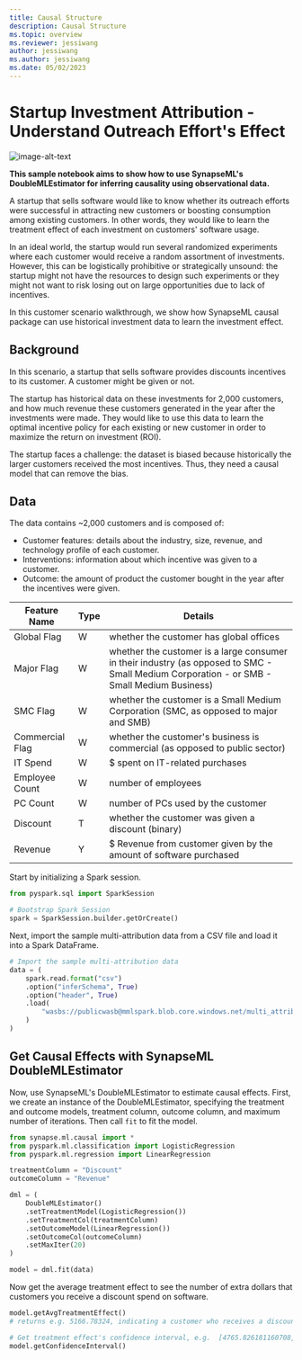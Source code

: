 ```yaml
---
title: Causal Structure
description: Causal Structure
ms.topic: overview
ms.reviewer: jessiwang
author: jessiwang
ms.author: jessiwang
ms.date: 05/02/2023
---
```

# Startup Investment Attribution - Understand Outreach Effort's Effect

![image-alt-text](https://camo.githubusercontent.com/4ac8c931fd4600d2b466975c87fb03b439ebc7f6debd58409aea0db10457436d/68747470733a2f2f7777772e6d6963726f736f66742e636f6d2f656e2d75732f72657365617263682f75706c6f6164732f70726f642f323032302f30352f4174747269627574696f6e2e706e67)

**This sample notebook aims to show how to use SynapseML's DoubleMLEstimator for inferring causality using observational data.**

A startup that sells software would like to know whether its outreach efforts were successful in attracting new customers or boosting consumption among existing customers. In other words, they would like to learn the treatment effect of each investment on customers' software usage.

In an ideal world, the startup would run several randomized experiments where each customer would receive a random assortment of investments. However, this can be logistically prohibitive or strategically unsound: the startup might not have the resources to design such experiments or they might not want to risk losing out on large opportunities due to lack of incentives.

In this customer scenario walkthrough, we show how SynapseML causal package can use historical investment data to learn the investment effect.

## Background
In this scenario, a startup that sells software provides discounts incentives to its customer. A customer might be given or not.

The startup has historical data on these investments for 2,000 customers, and how much revenue these customers generated in the year after the investments were made. They would like to use this data to learn the optimal incentive policy for each existing or new customer in order to maximize the return on investment (ROI).

The startup faces a challenge:  the dataset is biased because historically the larger customers received the most incentives. Thus, they need a causal model that can remove the bias.

## Data
The data contains ~2,000 customers and is composed of:

* Customer features: details about the industry, size, revenue, and technology profile of each customer.
* Interventions: information about which incentive was given to a customer.
* Outcome: the amount of product the customer bought in the year after the incentives were given.


| Feature Name    | Type | Details                                                                                                                                    |
|-----------------|------|--------------------------------------------------------------------------------------------------------------------------------------------|
| Global Flag     | W    | whether the customer has global offices                                                                                                    | 
| Major Flag      | W    | whether the customer is a large consumer in their industry (as opposed to SMC - Small Medium Corporation - or SMB - Small Medium Business) |
| SMC Flag        | W    | whether the customer is a Small Medium Corporation (SMC, as opposed to major and SMB)                                                      |
| Commercial Flag | W    | whether the customer's business is commercial (as opposed to public sector)                                                                |
| IT Spend        | W    | $ spent on IT-related purchases                                                                                                            |
| Employee Count  | W    | number of employees                                                                                                                        |
| PC Count        | W    | number of PCs used by the customer                                                                                                         |
| Discount        | T    | whether the customer was given a discount (binary)                                                                                         |
| Revenue         | Y    | $ Revenue from customer given by the amount of software purchased                                                                          |


Start by initializing a Spark session.


```python
from pyspark.sql import SparkSession

# Bootstrap Spark Session
spark = SparkSession.builder.getOrCreate()
```

Next, import the sample multi-attribution data from a CSV file and load it into a Spark DataFrame.


```python
# Import the sample multi-attribution data
data = (
    spark.read.format("csv")
    .option("inferSchema", True)
    .option("header", True)
    .load(
        "wasbs://publicwasb@mmlspark.blob.core.windows.net/multi_attribution_sample.csv"
    )
)
```

## Get Causal Effects with SynapseML DoubleMLEstimator
Now, use SynapseML's DoubleMLEstimator to estimate causal effects. First, we create an instance of the DoubleMLEstimator, specifying the treatment and outcome models, treatment column, outcome column, and maximum number of iterations. Then call `fit` to fit the model.


```python
from synapse.ml.causal import *
from pyspark.ml.classification import LogisticRegression
from pyspark.ml.regression import LinearRegression

treatmentColumn = "Discount"
outcomeColumn = "Revenue"

dml = (
    DoubleMLEstimator()
    .setTreatmentModel(LogisticRegression())
    .setTreatmentCol(treatmentColumn)
    .setOutcomeModel(LinearRegression())
    .setOutcomeCol(outcomeColumn)
    .setMaxIter(20)
)

model = dml.fit(data)
```

Now get the average treatment effect to see the number of extra dollars that customers you receive a discount spend on software.


```python
model.getAvgTreatmentEffect()
# returns e.g. 5166.78324, indicating a customer who receives a discount spends on average $5166.78 extra on software.
```


```python
# Get treatment effect's confidence interval, e.g.  [4765.826181160708, 5371.2817538168965]
model.getConfidenceInterval()
```
